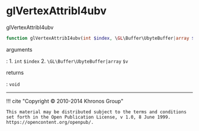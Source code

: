 # glVertexAttribI4ubv
glVertexAttribI4ubv

```php
function glVertexAttribI4ubv(int $index, \GL\Buffer\UbyteBuffer|array $v) : void
```

arguments

:    1. `int` `$index` 
    2. `\GL\Buffer\UbyteBuffer|array` `$v` 

returns

:    `void` 

---
     

!!! cite "Copyright © 2010-2014 Khronos Group"

    This material may be distributed subject to the terms and conditions set forth in the Open Publication License, v 1.0, 8 June 1999. https://opencontent.org/openpub/.